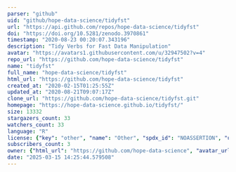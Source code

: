 ```yaml
---
parser: "github"
uid: "github/hope-data-science/tidyfst"
url: "https://api.github.com/repos/hope-data-science/tidyfst"
doi: "https://doi.org/10.5281/zenodo.3970861"
timestamp: "2020-08-23 00:20:07.343196"
description: "Tidy Verbs for Fast Data Manipulation"
avatar: "https://avatars1.githubusercontent.com/u/32947502?v=4"
repo_url: "https://github.com/hope-data-science/tidyfst"
name: "tidyfst"
full_name: "hope-data-science/tidyfst"
html_url: "https://github.com/hope-data-science/tidyfst"
created_at: "2020-02-15T01:25:55Z"
updated_at: "2020-08-21T09:07:17Z"
clone_url: "https://github.com/hope-data-science/tidyfst.git"
homepage: "https://hope-data-science.github.io/tidyfst/"
size: 13332
stargazers_count: 33
watchers_count: 33
language: "R"
license: {"key": "other", "name": "Other", "spdx_id": "NOASSERTION", "url": null, "node_id": "MDc6TGljZW5zZTA="}
subscribers_count: 3
owner: {"html_url": "https://github.com/hope-data-science", "avatar_url": "https://avatars1.githubusercontent.com/u/32947502?v=4", "login": "hope-data-science", "type": "User"}
date: "2025-03-15 14:25:44.579508"
---
```

